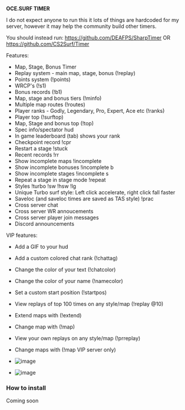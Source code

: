 **OCE.SURF TIMER**

I do not expect anyone to run this it lots of things are hardcoded for my server, however it may help the community build other timers.

You should instead run: https://github.com/DEAFPS/SharpTimer OR https://github.com/CS2Surf/Timer

Features:
- Map, Stage, Bonus Timer
- Replay system - main map, stage, bonus (!replay)
- Points system (!points)
- WRCP's (!s1)
- Bonus records (!b1)
- Map, stage and bonus tiers (!minfo)
- Multiple map routes (!routes)
- Player ranks - Godly, Legendary, Pro, Expert, Ace etc (!ranks)
- Player top (!surftop)
- Map, Stage and bonus top (!top)
- Spec info/spectator hud
- In game leaderboard (tab) shows your rank
- Checkpoint record !cpr
- Restart a stage !stuck
- Recent records !rr
- Show incomplete maps !incomplete
- Show incomplete bonuses !incomplete b
- Show incomplete stages !incomplete s
- Repeat a stage in stage mode !repeat
- Styles !turbo !sw !hsw !lg
- Unique Turbo surf style: Left click accelerate, right click fall faster
- Saveloc (and saveloc times are saved as TAS style) !prac
- Cross server chat
- Cross server WR annoucements
- Cross server player join messages
- Discord announcements

VIP features:
- Add a GIF to your hud
- Add a custom colored chat rank (!chattag)
- Change the color of your text (!chatcolor)
- Change the color of your name (!namecolor)
- Set a custom start position (!startpos)
- View replays of top 100 times on any style/map (!replay @10)
- Extend maps with (!extend)
- Change map with (!map)
- View your own replays on any style/map (!prreplay)
- Change maps with (!map VIP server only)

- ![image](https://github.com/ws-cs2/cs2-surftimer/assets/149922947/5b7f4203-636a-48c3-85e7-7e186c4f17bc)
- ![image](https://github.com/ws-cs2/cs2-surftimer/assets/149922947/31b3962d-5b97-4326-bd79-2de0a8c8362a)


### How to install
Coming soon






